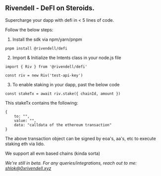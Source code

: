 ## Rivendell - DeFI on Steroids.

Supercharge your dapp with defi in < 5 lines of code.

Follow the below steps:

1. Install the sdk via npm/yarn/pnpm

```
pnpm install @rivendell/defi
```

2. Import & Initialize the Intents class in your node.js file
```
import { Riv } from '@rivendell/defi'

const riv = new Riv('test-api-key')
```

3. To enable staking in your dapp, past the below code

```
const stakeTx = await riv.stake({ chainId, amount })
```

This stakeTx contains the following:

```
{
    to: "",
    value: "",
    data: "calldata of the ethereum transaction"
}
```

The above transaction object can be signed by eoa's, aa's, etc 
to execute staking eth via lido.

We support all evm based chains (kinda sorta)

*We're still in beta. For any queries/integrations, reach out to me: shlok@0xrivendell.xyz*